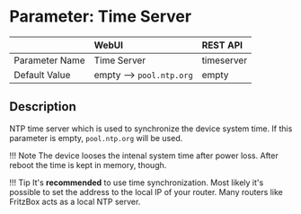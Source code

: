 # Parameter: Time Server

|                   | WebUI               | REST API
|:---               |:---                 |:----
| Parameter Name    | Time Server         | timeserver
| Default Value     | empty --> `pool.ntp.org` | empty


## Description

NTP time server which is used to synchronize the device system time. 
If this parameter is empty, `pool.ntp.org` will be used.


!!! Note
    The device looses the intenal system time after power loss. 
    After reboot the time is kept in memory, though.


!!! Tip
    It's **recommended** to use time synchronization. 
    Most likely it's possible to set the address to the local IP of your router. 
    Many routers like FritzBox acts as a local NTP server.

